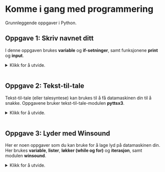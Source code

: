# Komme i gang med programmering

Grunnleggende oppgaver i Python.

## Oppgave 1: Skriv navnet ditt

I denne oppgaven brukes **variable** og **if-setninger**, samt funksjonene **print** og **input**.

<details>
<summary>Klikk for å utvide.</summary>

Utstyr: Visual Studio Code.

### Deloppgave A

I denne deloppgaven skal du lage et lite program som skriver en melding på skjermen. Meldingen skal være fornavnet ditt.

<details>
<summary>Klikk for å utvide.</summary>

1. Opprett en ny fil (**Ctrl+N**).
2. Lagre filen (**Ctrl+S**). Gi filen et navn (for eksempel navn.py).
3. Den første instruksjonen du skal skrive, er en funksjon i Python som heter print. Den brukes for å skrive en melding på skjermen. I dette tilfellet er meldingen navnet ditt (for eksempel Anna). Etter print må selve meldingen stå mellom to parenteser. Og meldingen skal også omsluttes av anførselstegn:

```
   print("Anna")
```

4. Lagre filen (**Ctrl+S**).
5. Gå til Terminal i Visual Studio Code (**Ctrl+Ø**).
6. Skriv kommandoen for å kjøre programmet ditt. Du må skrive python etterfulgt av navnet på fila som inneholder programmet ditt:

```
   python navn.py
```

7. For å se hva programmet ditt skrev på skjermen, kan du bruke **Ctrl+Pil opp**. Ble det riktig?
8. Gå tilbake til programmet ditt med **Ctrl+1**.
9. Gjør en endring i programmet ditt slik at programmet i stedet skriver «Hei på deg» og så navnet ditt. For eksempel: «Hei på deg, Anna».

```
   print("Hei på deg, Anna")
```

10. Lagre endringene (**Ctrl+S**) og gå tilbake til Terminal (**Ctrl+Ø**). Kjør programmet på nytt:

```
   python navn.py
```

11. Gjorde programmet det det skulle?

</details>
&nbsp;  

### Deloppgave B

I denne deloppgaven skal du utvide programmet fra deloppgave A. Vi kan få programmet til å spørre etter navnet på den som skal kjøre programmet. Hun må da taste inn navnet sitt. Til slutt skal programmet skrive navnet på skjermen.

<details>
<summary>Klikk for å utvide.</summary>

1. Gå først tilbake til programmet ditt (**Ctrl+1**).
4. Først må du bruke en funksjon som heter input. Input bruker vi litt på samme måte som print, det vil si at vi trenger parenteser etter input og anførselstegn inne i parentesene. Når programmet inneholder input, vil programmet stoppe opp og vente på svar fra deg. Du må da skrive inn et svar og trykke Enter:

   ```
   input("Hva heter du?")
   ```

5. For at programmet ditt skal klare å ta vare på svaret du gir, må vi bruke noe som kalles en variabel. En variabel må ha et navn og brukes til å lagre en verdi. En variabel har derfor både et navn og en verdi. Det svaret du gir på funksjonen input blir da lagret i variabelen. Du kan kalle variabelen for navn.

   Hver instruksjon i Python skal skrives på en ny, blank linje. Før du skriver neste instruksjon, må du derfor trykke Enter.

   Skriv variabelnavnet og et likhetstegn foran input-setningen du nettopp skrev:

   ```
   navn = input("Hva heter du?")
   ```

6. Til slutt i dette programmet skal du bruke print-funksjonen på nytt. Da kan vi få programmet til å skrive ut verdien på variabelen navn. Men du skal bruke print litt annerledes enn i deloppgave A. Når vi bruker anførselstegn, vil meldingen som står mellom anførselstegnene bli skrevet ut nøyaktig slik det står. For å få skrevet ut verdien til variabelen navn, kan vi ikke bruke anførselstegn:

   ```
   print(navn)
   ```

8. Lagre endringene (**Ctrl+S**), gå tilbake til Terminal (**Ctrl+Ø**), og kjør programmet på nytt

   ```
   python navn.py
   ```

9. Hva skjedde da du kjørte programmet?
10. Du skal nå endre litt på print-funksjonen du nettopp brukte. I tillegg til å skrive verdien på variabelen navn, skal programmet også skrive en liten melding. Husk at vi må bruke anførselstegn for å skrive ut en melding nøyaktig slik den står, men at vi må sløyfe anførselstegnene når vi skal skrive ut en variabel. For å skrive ut både en melding og en variabel, må du skrive følgende:

   ```
   print("Hei " + navn)
   ```

11. Legg merke til at det står et mellomrom etter ordet hei. Det er for at Hei og verdien til variabelen navn ikke skal står helt inntil hverandre. Det ser bedre ut.

12. Lagre endringene (**Ctrl+S**), gå tilbake til Terminal (**Ctrl+Ø**) og kjør programmet på nytt. Hva ble annerledes denne gang?

#### Løsningsforslag

<details>
<summary>Klikk for å utvide.</summary>

   ```
   navn = input("Hva heter du?")
   print("Hei " + navn)
   ```

</details>
</details>
&nbsp;  

### Deloppgave C

Her skal du fortsette å utvide programmet fra deloppgave A og B. Du skal kontrollere om den som kjører programmet faktisk skriver inn noe og ikke bare trykker Enter.

<details>
<summary>Klikk for å utvide.</summary>

1. Gå først tilbake til programmet ditt (**Ctrl+1**).
2. Du kan beholde de to kodelinjene fra forrige deloppgave. Men du trenger mer kode i tillegg:
3. Du skal nå kontrollere om det ble oppgitt et navn. Det kan vi gjøre ved å sjekke om variabelen navn har en verdi eller ikke. Du kan bruke en if-setning.
4. Programkoden som skal stå inne i if-setningen skal utføres bare hvis if-setningen (det vil si betingelsen) er oppfylt. Hvis betingelsen er oppfylt, har den verdien True (sann). Hvis ikke, har den verdien False (usann). Du kan skrive det slik:

   ```
   if navn:
   ```

5. Inne i if-setningen må du skrive det som skal skje hvis betingelsen er oppfylt, altså hvis variabelen navn har en verdi. Bruk den samme print-kommandoen som du brukte tidligere.

6. Men hva hvis den som kjørere programmet ikke oppgav noe navn? Sammen med if-setningen brukes ofte en else-setning. Hvis if-setningen ikke blir oppfylt, vil programkoden i else-setningen utføres i stedet. I else-setningen kan du skrive en melding som gir beskjed om at det ikke ble oppgitt noe navn.
8. Lagre endringene (**Ctrl+S**), gå tilbake til Terminal (**Ctrl+Ø**).
9. Når du kjører programmet, kan du oppgi et navn på spørsmålet om hva du heter. Hva skjer da?
10. Kjør programmet på nytt. Denne gangen kan du la være å oppgi navn, trykk bare Enter i stedet. Hva skjer denne ang?

#### Løsningsforslag

<details>
<summary>Klikk for å utvide.</summary>

   ```
navn = input("Hva heter du?")
if navn:
       print("Hei " + navn)
else:
       print("Du oppgav ikke et navn!")

   ```

</details>
</details>
</details>
&nbsp;  

## Oppgave 2: Tekst-til-tale

Tekst-til-tale (eller talesyntese) kan brukes til å få datamaskinen din til å snakke. Oppgavene bruker tekst-til-tale-modulen **pyttsx3**.

<details>
<summary>Klikk for å utvide.</summary>

Utstyr: Visual Studio Code, høyttalere.

### Deloppgave A
   
I denne oppgaven skal du lage et lite program som leser opp en kort melding med tekst-til-tale.

<details>
<summary>Klikk for å utvide.</summary>

1. Før du kan bruke tekst-til-tale i Python, må du sørge for at det er installert. Gå til Terminal (**Ctrl+Ø**) og skriv:

    ```
    pip install pyttsx3
    ```

2. Nå som tekst-til-tale er installert, kan du gå i gang med å bruke det. Opprett en ny fil (**Ctrl+N**).
3. Lagre filen (**Ctrl+S**). Gi filen et navn (for eksempel hello.py).
4. Øverst i programmet ditt må du gi beskjed om at du skal bruke tekst-til-tale. Det gjør du slik:

    ```
    import pyttsx3
    ```

5. Lag en blank linje etter import-setningen. Så skal du skrive en instruksjon som betyr at du lager en talesyntese som du kaller engine. I fortsettelsen kan du bruke engine-navnet når du skal skrive flere instruksjoner:

    ```
    engine = pyttsx3.init()
    ```

6. Det neste som skal skje, er at du må bestemme hva talesyntesen skal si. Her skal du bruke engelsk. La oss for eksempel si at du skal bruke meldingen "Hello, world. How are you?". I programmet ditt må du da skrive:

    ```
    engine.say("Hello, world. How are you?")
    ```

7. I den siste setningen skal du bruke en instruksjon som starter opplesing av meldingen. Det gjør du slik:

    ```
    engine.runAndWait()
    ```

8. Lagre filen (**Ctrl+S**).
9. Gå til Terminal i Visual Studio Code (**Ctrl+Ø**).
10. Pass på så du har hodetelefoner eller høyttalere koblet til datamaskinen din.
11. Skriv kommandoen for å kjøre programmet ditt. Hvis programmet heter hello.py må du skrive:

    ```
    python hello.py
    ```

12. Ble det riktig?
13. Gå tilbake til programmet ditt med **Ctrl+1**.
14. Gjør en endring i programmet ditt slik at det leser opp en annen melding. Hva må du gjøre for å få til det?
15. Lagre endringene du gjorde (**Ctrl+S**) og gå tilbake til Terminal (**Ctrl+Ø**). Kjør programmet på nytt.

#### Løsningsforslag

   <details>
<summary>Klikk for å utvide.</summary>
      
```
import pyttsx3

engine = pyttsx3.init()
engine.say("Hello, world. How are you?")
engine.runAndWait()
```
</details>
   </details>
   &nbsp;  

### Deloppgave B

Nå skal du utvide programmet ditt fra deloppgave A ved å bruke en annen hastighet på stemmen.

<details>
<summary>Klikk for å utvide.</summary>

Det kan være morsomt å endre hastighet på stemmen som leser. Standard hastighet er 200 ord i minuttet. I forrige deloppgave tok du ikke med noe om hastighet og da brukes standardhastigheten automatisk. Men hva skjer hvis du endrer på det tallet?

1. Gå først tilbake til programmet ditt (**Ctrl+1**).
2. Finn tilbake til instruksjonen i programmet som ser slik ut: engine = pyttsx3.init().
3. Legg til en ny blank linje etter denne linja slik at du har plass til å skrive en ny instruksjon. Nå kan du bruke noe som heter setProperty. Den kan brukes for å endre forskjellige egenskaper ved talesyntesen, blant annet hastigheten. Skriv følgende instruksjon. Bytt ut `<hastighet>` med et tall. Tall større enn 200 betyr raskere, tall under 200 betyr langsommere:

    ```
    engine.setProperty('rate', <hastighet>)
    ```

4. Når vi skriver 'rate' så betyr det at det er hastigheten vi vil gjøre noe med. Og etter kommaet sier vi hvilken verdi hastigheten skal ha.
5. Lagre endringene (**Ctrl+S**), gå tilbake til Terminal (**Ctrl+Ø**), og kjør programmet på nytt:

    ```
    python hello.py
    ```

6. Hva skjedde da du kjørte programmet?
7. Prøv gjerne andre verdier på hastigheten og hør hvordan det påvirker talesyntesen.

#### Løsningsforslag

   <details>
<summary>Klikk for å utvide.</summary>
      
```
import pyttsx3

engine = pyttsx3.init()
engine.setProperty('rate', 400)
engine.say("Hello, world. How are you?")
engine.runAndWait()
```

   </details>
   </details>
   &nbsp;  
      
### Deloppgave C

I denne deloppgaven skal du velge en annen stemme til opplesingen.

<details>
<summary>Klikk for å utvide.</summary>

I forrige deloppgave endret du hastighet på talesyntesen. Det kan være morsomt å endre stemmen også. Hvor mange stemmer som finnes, kan variere fra datamaskin til datamaskin. Men ofte finnes det i hvert fall 2-3 stemmer.

1. Gå først tilbake til programmet ditt (**Ctrl+1**).
2. Finn tilbake til instruksjonen i programmet som ser slik ut: engine = pyttsx3.init().
3. Legg til en ny blank linje etter denne linja slik at du har plass til å skrive en ny instruksjon. Du skal fortsette å bruke setProperty, men nå er det en annen egenskap ved talesyntesen du skal endre, nemlig stemmen. Skriv følgende instruksjon:

    ```
    engine.setProperty('voice', voices[1].id)
    ```

4. Tenk deg at vi har en liste med stemmer vi kan velge fra. I programmering starter vi ofte på 0. Så når vi skriver 1, så betyr det altså den andre stemmen i lista.
5. Lagre endringene (**Ctrl+S**), gå tilbake til Terminal (**Ctrl+Ø**), og kjør programmet på nytt:

    ```
    python hello.py
    ```

6. Hva skjedde?
7. I de to første deloppgavene skrev du ikke noe om hvilken stemme programmet skulle bruke. Likevel brukte programmet ditt en stemme. Hvorfor det? Jo, hvis man ikke oppgir noen stemme, velges den stemmen som er standard. Og standard stemme er nummer 0. Når vi ikke skriver noe, er det altså stemme nummer 0 som blir brukt.
8. Prøv om det finnes flere stemmer på maskinen din som kan brukes. Gå først tilbake til programmet ditt (**Ctrl+1**). Finn tilbake til instruksjonen som du la til sist og velg stemme 2 i stedet for 1:

    ```
    engine.setProperty('voice', voices[2].id)
    ```
9. Hva skjedde denne gang? Hvis du ikke hørte noe, betyr det sannsynligvis at programmet ikke fant flere stemmer på maskinen. Du vil da få en feilmelding.

#### Løsningsforslag
   
<details>
<summary>Klikk for å utvide.</summary>
   
```
import pyttsx3

engine = pyttsx3.init()
engine.setProperty('voice', voices[2].id)
engine.setProperty('rate', 200)
engine.say("Hello, world. How are you?")
engine.runAndWait()
```
</details>
</details>
</details>
&nbsp;  

## Oppgave 3: Lyder med Winsound

Her er noen oppgaver som du kan bruke for å lage lyd på datamaskinen din. Her brukes **variable**, **lister**, **løkker (while og for)** og **iterasjon**, samt modulen **winsound**.

<details>
<summary>Klikk for å utvide.</summary>

Utstyr: Visual Studio Code, høyttalere.

### Deloppgave A

I denne deloppgaven skal du lage et lite program som bruker Winsound til å lage en pipelyd.

<details>
<summary>Klikk for å utvide.</summary>

1. Opprett en ny fil (**Ctrl+N**).
2. Lagre filen (**Ctrl+S**). Gi filen et navn (for eksempel pipelyd.py).
3. Øverst i programmet må du gi beskjed om at du skal bruke Winsound. Det gjør du slik:

    ```
    import winsound
    ```
4. Lag en blank linje etter import-setningen. Det første du skal bestemme er hvilken frekvens pipelyden skal ha og hvor lenge den skal vare. Til det skal du bruke to variabler. Den ene variabelen skal hete freq (frekvens i Hz) og den andre dur (varighet i millisekunder). 
5. Når du oppretter en variabel gir du den samtidig en verdi. Vi sier at vi tilordner en verdi. Først kommer navnet på variabelen, deretter et likhetstegn og til slutt verdien vi gir den. Opprett de to variablene nå.
6. Nå som du har bestemt frekvens og varighet på pipelyden, kan du bruke kommandoen som sender pipelyden til høyttaleren på datamaskinen din:

    ```
    winsound.Beep(freq, dur)
    ```

7. Hvilken tone har forresten frekvens på 440 Hz?

#### Løsningsforslag

<details>
<summary>Klikk for å utvide.</summary>

```
import winsound

freq = 440
dur = 1000
winsound.Beep(freq, dur)
```

</details>
</details>
&nbsp;  

### Deloppgave B

I denne deloppgaven skal du utvide programmet fra deloppgave B. Du skal bruke de samme variablene, men nå skal du bruke en løkke som spiller flere pipelyder etter hverandre. I tillegg skal frekvensen økes med 200 Hz for hver pipelyd.

<details>
<summary>Klikk for å utvide.</summary>

1. Fortsett med fila du laget i forrige deloppgave og behold all programkoden.
2. Nå skal du bruke en while-løkke. I en while-løkke bruker vi en betingelse. Så lenge betingelsen er oppfylt, vil koden i løkka gjentas. Når betingelsen ikke lenger oppfylles, vil programmet hoppe ut av løkka og gå videre.
3. I while-løkka skal du spille av en pipelyd slik du gjorde i forrige deloppgave. Men i tillegg skal du øke verdien av variabelen freq med 200 Hz. Betingelsen i løkka er at freq har verdi lavere enn 3000 Hz. Så lenge freq er lavere enn 3000, vil løkka gjentas. Men så snart freq blir høyere, hopper programmet ut av løkka.
4. Når du skriver while, trenger du et uttrykk som sjekker om freq er lavere enn 3000 Hz. Plasser while-løkka etter der du opprettet de to variablene:

    ```
    while freq < 3000:
    ```

5. Nå trenger du koden som skal stå inne i while-løkka. Bruk først kommandoen for å sende pipelyden til høyttalerne, altså samme kommando som i deloppgave A. Da du opprettet variablen freq gav du den verdien 440. Det blir frekvensen på den første pipelyden.
6. Men du skal spille flere pipelyder etter hverandre. Og for hver lyd skal frekvensen økes med 200 Hz.
7. Det går an å tenke seg dette slik: ny verdi av freq = nåværende verdi + 200. Skrevet i Python blir det slik:

    ```
    freq = freq + 200
    ```
8. I Python går det også an å skrive dette på en veldig kompakt måte. Velg selv hvilken du vil bruke:

    ```
    freq+= 200
    ```

9. Det er alt du trenger i løkka. Lagre filen (**Ctrl+S**) og kjør programmet.

#### Løsningsforslag

<details>
<summary>Klikk for å utvide.</summary>

```
import winsound
    
freq = 440
dur = 100
while freq < 3000:
    winsound.Beep(freq, dur)    
    freq+= 200
```

</details>
</details>
&nbsp;  

### Deloppgave C

Du kan også bruke Winsound til å spille av systemlyder. Systemlyder er korte snutter som spilles av når du gjør bestemte ting i Windows, for eksempel når du kobler til en USB-enhet.

<details>
<summary>Klikk for å utvide.</summary>

Det finnes mange systemlyder i Windows, men det er ikke sikkert at alle har fått tilordnet en lyd. Og flere systemlyder kan bruke samme lyd, dvs. en standardlyd. Dette varierer. Her er noen systemlyder du kan prøve: DeviceConnect, DeviceDisconnect, LowBatteryAlarm, Notification.Mail, Notification.SMS, SystemExit, WindowsLogoff, WindowsLogon.

1. Opprett en ny fil og start med å importere winsound.
2. Lagre fila (**Ctrl+S**) og gi den et passende navn (for eksempel systemlyd.py).
3. For å spille systemlyder, må du bruke PlaySound. Med Playsound blir instruksjonene litt mer kompliserte. Du må skrive winsound etterfulgt av punktum og så PlaySound: winsound.PlaySound().
4. Inne i parentesen må du så oppgi den systemlyden du vil spille av. Du må først skrive navnet på systemlyden og deretter komma etterfulgt av winsound.SND_ALIAS. Velg en av systemlydene, for eksempel DeviceConnect, over og skrive følgende uttrykk:

    ```
    winsound.PlaySound("DeviceConnect", winsound.SND_ALIAS)
    ```

5. Lagre filen (**Ctrl+S**) og kjør programmet.
6. Ble det riktig. Husk at det ikke er sikkert alle lydene du valgte har tilordnet noen lyd. Da vil du ikke høre noe.
7. Prøv en annen systemlyd. Lagre og kjør programmet på nytt.


#### Løsningsforslag

<details>
<summary>Klikk for å utvide.</summary>

```
import winsound

winsound.PlaySound("DeviceConnect", winsound.SND_ALIAS)
```

</details>
</details>
&nbsp;  

### Deloppgave D

I denne deloppgaven skal du videreutvikle programmet ditt fra forrige deloppgave. Det går an å legge flere lyder i en liste og så spille av hver lyd i lista ved hjelp av en løkke.

<details>
<summary>Klikk for å utvide.</summary>

I oppgaven kan du velge mellom de samme systemlydene som i forrige oppgave: DeviceConnect, DeviceDisconnect, LowBatteryAlarm, Notification.Mail, Notification.SMS, SystemExit, WindowsLogoff, WindowsLogon.

1. Gå tilbake til programmet ditt (**Ctrl+1**).
2. Det første du skal gjøre er å lage en liste med noen systemlyder. En liste i Python er en liste med verdier som er adskilt med komma, for eksempel dagene fra mandag til fredag:

    ```
    ukedager = ["mandag", "tirsdag", "onsdag", "torsdag", "fredag"]
    ```

3. Kall lista med systemlydene for lyder. Plukk ut noen av lydene i innledningen av oppgaven og skriv ferdig lista i programmet ditt. Skriv instruksjonen for lista etter import-setningen.
4. Du trenger også en variabel for å holde orden på hvor mange lyder lista inneholder. Du kan bruke metoden len(lyder) til dette. Den teller antall elementer i lista lyder og verdien blir tilordnet variabelen antall:

    ```
    antall = len(lyder)
    ```

5. Vi ønsker å bruke en løkke som går gjennom lista og spiller av hver enkelt lyd. Du kan bruke en for-løkke til dette. For-løkker skille seg fra while-løkker ved at løkka gjentas et bestemt antall ganger. I dette tilfellet vil vi at den skal gå gjennom lista like mange ganger som det er lyder i lista. Du kan skrive det slik:

    ```
    for i in range(antall):
    ```

6. i er bare en hjelpevariabel og variabelen antall har du allerede beregnet. Denne løkka vil gjentas antall ganger.
7. Til slutt må du skrive det som skal ligge inne i for-løkka. Det er det samme som du brukte i forrige deloppgave, bortsett fra at du ikke skal skrive navnet på lydene direkte. I stedet kan du henvise til lista med lyder. Bruk følgende uttrykk:

    ```
    winsound.PlaySound(lyder[i], winsound.SND_ALIAS)
    ```

8. I instruksjonen over vil i endre verdi for hver gang løkka gjentas.
9. Lagre filen (**Ctrl+S**) og kjør programmet.
10. Ble det riktig. Husk at det ikke er sikkert alle lydene du valgte har tilordnet noen lyd. Da vil du ikke høre noe.
11. Hvis du vil, kan du bytte ut noen av lydene i lista og prøve på nytt.

#### Løsningsforslag

<details>
<summary>Klikk for å utvide.</summary>

```
import winsound

lyder = ["Notification.Mail", "DeviceDisconnect", "WindowsLogon"]
antall = len(lyder)

for i in range(antall):
    winsound.PlaySound(lyder[i], winsound.SND_ALIAS)
```

</details>
</details>
&nbsp; 
</details>

